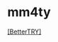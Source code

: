 # mm4ty

[[BetterTRY]](https://dashboard.heroku.com/new?template=https://github.com/Lbingyi/HerokuXray)
